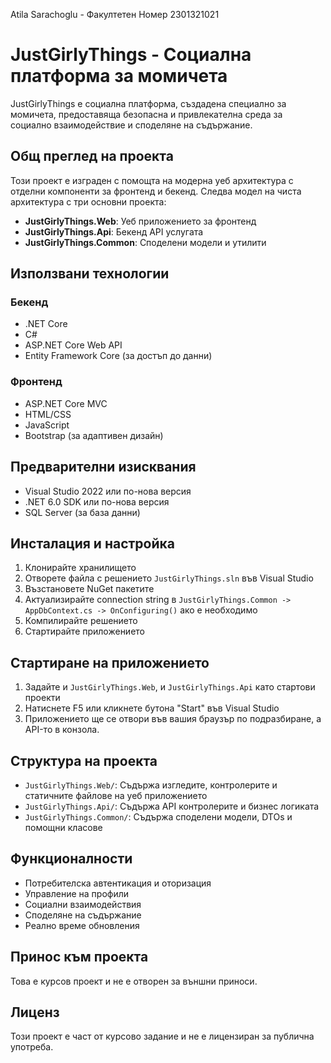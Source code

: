 Atila Sarachoglu - Факултетен Номер 2301321021

# JustGirlyThings - Социална платформа за момичета

JustGirlyThings е социална платформа, създадена специално за момичета, предоставяща безопасна и привлекателна среда за социално взаимодействие и споделяне на съдържание.

## Общ преглед на проекта

Този проект е изграден с помощта на модерна уеб архитектура с отделни компоненти за фронтенд и бекенд. Следва модел на чиста архитектура с три основни проекта:

- **JustGirlyThings.Web**: Уеб приложението за фронтенд
- **JustGirlyThings.Api**: Бекенд API услугата
- **JustGirlyThings.Common**: Споделени модели и утилити

## Използвани технологии

### Бекенд

- .NET Core
- C#
- ASP.NET Core Web API
- Entity Framework Core (за достъп до данни)

### Фронтенд

- ASP.NET Core MVC
- HTML/CSS
- JavaScript
- Bootstrap (за адаптивен дизайн)

## Предварителни изисквания

- Visual Studio 2022 или по-нова версия
- .NET 6.0 SDK или по-нова версия
- SQL Server (за база данни)

## Инсталация и настройка

1. Клонирайте хранилището
2. Отворете файла с решението `JustGirlyThings.sln` във Visual Studio
3. Възстановете NuGet пакетите
4. Актуализирайте connection string в `JustGirlyThings.Common -> AppDbContext.cs -> OnConfiguring()` ако е необходимо
5. Компилирайте решението
6. Стартирайте приложението

## Стартиране на приложението

1. Задайте и `JustGirlyThings.Web`, и `JustGirlyThings.Api` като стартови проекти
2. Натиснете F5 или кликнете бутона "Start" във Visual Studio
3. Приложението ще се отвори във вашия браузър по подразбиране, a API-то в конзола.

## Структура на проекта

- `JustGirlyThings.Web/`: Съдържа изгледите, контролерите и статичните файлове на уеб приложението
- `JustGirlyThings.Api/`: Съдържа API контролерите и бизнес логиката
- `JustGirlyThings.Common/`: Съдържа споделени модели, DTOs и помощни класове

## Функционалности

- Потребителска автентикация и оторизация
- Управление на профили
- Социални взаимодействия
- Споделяне на съдържание
- Реално време обновления

## Принос към проекта

Това е курсов проект и не е отворен за външни приноси.

## Лиценз

Този проект е част от курсово задание и не е лицензиран за публична употреба.
